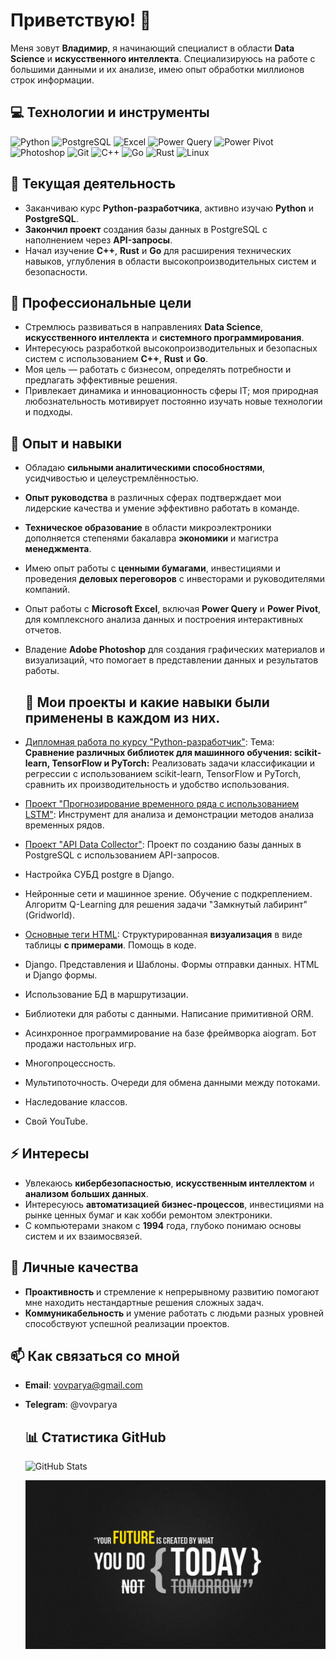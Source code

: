 # Приветствую! 👋

Меня зовут **Владимир**, я начинающий специалист в области **Data Science** и **искусственного интеллекта**. Специализируюсь на работе с большими данными и их анализе, имею опыт обработки миллионов строк информации.

## 💻 Технологии и инструменты

![Python](https://img.shields.io/badge/-Python-090909?style=for-the-badge&logo=python)
![PostgreSQL](https://img.shields.io/badge/-PostgreSQL-090909?style=for-the-badge&logo=postgresql)
![Excel](https://img.shields.io/badge/-Excel-090909?style=for-the-badge&logo=microsoft-excel&logoColor=white)
![Power Query](https://img.shields.io/badge/-Power%20Query-090909?style=for-the-badge&logo=microsoft-power-bi&logoColor=white)
![Power Pivot](https://img.shields.io/badge/-Power%20Pivot-090909?style=for-the-badge&logo=microsoft-power-bi&logoColor=white)
![Photoshop](https://img.shields.io/badge/-Photoshop-090909?style=for-the-badge&logo=adobe-photoshop)
![Git](https://img.shields.io/badge/-Git-090909?style=for-the-badge&logo=git)
![C++](https://img.shields.io/badge/-C++-090909?style=for-the-badge&logo=c%2B%2B&logoColor=6296CC)
![Go](https://img.shields.io/badge/-Go-090909?style=for-the-badge&logo=go&logoColor=white)
![Rust](https://img.shields.io/badge/-Rust-090909?style=for-the-badge&logo=rust)
![Linux](https://img.shields.io/badge/-Linux-090909?style=for-the-badge&logo=linux)

## 🔭 Текущая деятельность

- Заканчиваю курс **Python-разработчика**, активно изучаю **Python** и **PostgreSQL**.
- **Закончил проект** создания базы данных в PostgreSQL с наполнением через **API-запросы**.
- Начал изучение **C++**, **Rust** и **Go** для расширения технических навыков, углубления в области высокопроизводительных систем и безопасности.

## 🌱 Профессиональные цели

- Стремлюсь развиваться в направлениях **Data Science**, **искусственного интеллекта** и **системного программирования**.
- Интересуюсь разработкой высокопроизводительных и безопасных систем с использованием **C++**, **Rust** и **Go**.
- Моя цель — работать с бизнесом, определять потребности и предлагать эффективные решения.
- Привлекает динамика и инновационность сферы IT; моя природная любознательность мотивирует постоянно изучать новые технологии и подходы.

## 💼 Опыт и навыки

- Обладаю **сильными аналитическими способностями**, усидчивостью и целеустремлённостью.
- **Опыт руководства** в различных сферах подтверждает мои лидерские качества и умение эффективно работать в команде.
- **Техническое образование** в области микроэлектроники дополняется степенями бакалавра **экономики** и магистра **менеджмента**.
- Имею опыт работы с **ценными бумагами**, инвестициями и проведения **деловых переговоров** с инвесторами и руководителями компаний.
- Опыт работы с **Microsoft Excel**, включая **Power Query** и **Power Pivot**, для комплексного анализа данных и построения интерактивных отчетов.
- Владение **Adobe Photoshop** для создания графических материалов и визуализаций, что помогает в представлении данных и результатов работы.

  ## 📂 Мои проекты и какие навыки были применены в каждом из них.

- [Дипломная работа по курсу "Python-разработчик"](https://github.com/vovparya/MLLibrariesComparison): Тема: **Сравнение различных библиотек для машинного обучения: scikit-learn, TensorFlow и PyTorch:** Реализовать задачи классификации и регрессии с использованием scikit-learn, TensorFlow и PyTorch, сравнить их производительность и удобство использования.
- [Проект "Прогнозирование временного ряда с использованием LSTM"](https://github.com/vovparya/Urban_University/blob/master/Копия_блокнота_Домашнее_задание_по_теме_Нейронные_сети_и_глубокое_обучение_ipynb.ipynb): Инструмент для анализа и демонстрации методов анализа временных рядов.
- [Проект "API Data Collector"](https://github.com/vovparya/api-data-collector): Проект по созданию базы данных в PostgreSQL с использованием API-запросов.
- Настройка СУБД postgre в Django.
- Нейронные сети и машинное зрение. Обучение с подкреплением. Алгоритм Q-Learning для решения задачи "Замкнутый лабиринт" (Gridworld).
- [Основные теги HTML](https://github.com/vovparya/other-projects/blob/main/основные%20теги%20HTML): Структурированная **визуализация** в виде таблицы **с примерами**. Помощь в коде.
- Django. Представления и Шаблоны. Формы отправки данных. HTML и Django формы.
- Использование БД в маршрутизации.
- Библиотеки для работы с данными. Написание примитивной ORM.
- Асинхронное программирование на базе фреймворка aiogram. Бот продажи настольных игр.
- Многопроцессность. 
- Мультипоточность. Очереди для обмена данными между потоками.
- Наследование классов.
- Свой YouTube.

## ⚡ Интересы

- Увлекаюсь **кибербезопасностью**, **искусственным интеллектом** и **анализом больших данных**.
- Интересуюсь **автоматизацией бизнес-процессов**, инвестициями на рынке ценных бумаг и как хобби ремонтом электроники.
- С компьютерами знаком с **1994** года, глубоко понимаю основы систем и их взаимосвязей.

## 🎯 Личные качества

- **Проактивность** и стремление к непрерывному развитию помогают мне находить нестандартные решения сложных задач.
- **Коммуникабельность** и умение работать с людьми разных уровней способствуют успешной реализации проектов.


## 📫 Как связаться со мной

- **Email**: vovparya@gmail.com

- **Telegram**: @vovparya

   ## 📊 Статистика GitHub

   ![GitHub Stats](https://github-readme-stats.vercel.app/api?username=vovparya&show_icons=true&theme=default&include_all_commits=true)

   ![Баннер](https://github.com/vovparya/vovparya/blob/main/banner.png)











